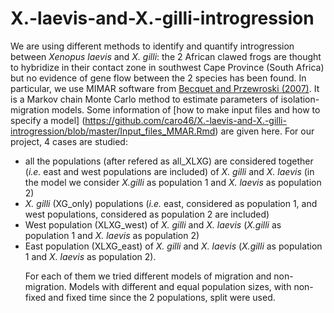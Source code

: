 # X.-laevis-and-X.-gilli-introgression

We are using different methods to identify and quantify introgression between  *Xenopus laevis* and *X. gilli*: the 2 African clawed frogs are thought to hybridize in their contact zone in southwest Cape Province (South Africa) but no evidence of gene flow between the 2 species has been found.
In particular, we use MIMAR software from [Becquet and Przewroski (2007)](http://genome.cshlp.org/content/early/2007/08/21/gr.6409707.abstract?ck=nck). It is a Markov chain Monte Carlo method to estimate parameters of isolation-migration models. Some information of [how to make input files and how to specify a model] (https://github.com/caro46/X.-laevis-and-X.-gilli-introgression/blob/master/Input_files_MMAR.Rmd) are given here. 
For our project, 4 cases are studied: 
- all the populations (after refered as all_XLXG) are considered together (*i.e.* east and west populations are included) of *X. gilli* and *X. laevis* (in the model we consider *X.gilli* as population 1 and *X. laevis* as population 2) 
- *X. gilli* (XG_only) populations (*i.e.* east, considered as population 1, and west populations, considered as population 2 are included) 
- West population (XLXG_west) of *X. gilli* and *X. laevis* (*X.gilli* as population 1 and *X. laevis* as population 2)
- East population (XLXG_east) of *X. gilli* and *X. laevis* (*X.gilli* as population 1 and *X. laevis* as population 2).</p></li>
For each of them we tried different models of migration and non-migration. Models with different and equal population sizes, with non-fixed and fixed time since the 2 populations, split were used. 
